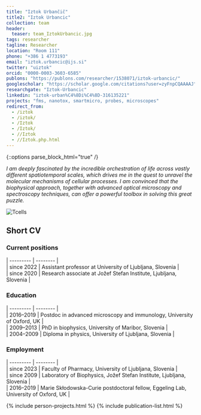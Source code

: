 ```yaml
---
title: "Iztok Urbančič"
title2: "Iztok Urbancic"
collection: team
header:
  teaser: team_IztokUrbancic.jpg
tags: researcher
tagline: Researcher
location: "Room 111"
phone: "+386 1 4773193"
email: "iztok.urbancic@ijs.si"
twitter: "uiztok"
orcid: "0000-0003-3603-6585"
publons: "https://publons.com/researcher/1538071/iztok-urbancic/"
googlescholar: "https://scholar.google.com/citations?user=zyFnpCQAAAAJ"
researchgate: "Iztok-Urbancic"
linkedin: "iztok-urban%C4%8Di%C4%8D-316135221"
projects: "fms, nanotox, smartmicro, probes, microscopes"
redirect_from: 
  - /iztok
  - /iztok/
  - /Iztok
  - /Iztok/
  - //Iztok
  - //Iztok.php.html
---
```


{::options parse_block_html="true" /}


*I am deeply fascinated by the incredible orchestration of life across vastly different spatiotemporal scales, which drives me in the quest to unravel the molecular mechanisms of cellular processes. I am convinced that the biophysical approach, together with advanced optical microscopy and spectroscopy techniques, can offer a powerful toolbox in solving this great puzzle.*


![Tcells](/images/proj_FMS.jpg)


Short CV
---------

<h3>Current positions</h3>  

| --------- | -------- |  
| since 2022 | Assistant professor at University of Ljubljana, Slovenia |  
| since 2020 | Research associate at Jožef Stefan Institute, Ljubljana, Slovenia |  


<h3>Education</h3>  

| --------- | -------- |  
| 2016–2019 | Postdoc in advanced microscopy and immunology, University of Oxford, UK |  
| 2009–2013 | PhD in biophysics, University of Maribor, Slovenia |  
| 2004–2009 | Diploma in physics, University of Ljubljana, Slovenia |  

<h3>Employment</h3>  

| --------- | -------- |  
| since 2023 | Faculty of Pharmacy, University of Ljubljana, Slovenia |  
| since 2009 | Laboratory of Biophysics, Jožef Stefan Institute, Ljubljana, Slovenia |  
| 2016–2019 | Marie Skłodowska-Curie postdoctoral fellow, Eggeling Lab, University of Oxford, UK |  



{% include person-projects.html %}
{% include publication-list.html %}
